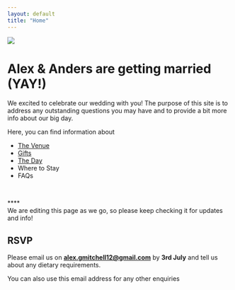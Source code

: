```yaml
---
layout: default
title: "Home"
---
```

<a href="https://lh3.googleusercontent.com/F67FZavXFOAZm7Rwq_YNZkg-QuUnfegMOw_r3aishMDgW8R_qac7v2eLqmp6fNFtSa8xutwkH3WB5jRNVzl8XhAKejgoV_9F02yxut9aMOX0O6blXP_bBpEyV-kMakV7OrBLUIJBYQ=w2400?source=screenshot.guru"> <img src="https://lh3.googleusercontent.com/F67FZavXFOAZm7Rwq_YNZkg-QuUnfegMOw_r3aishMDgW8R_qac7v2eLqmp6fNFtSa8xutwkH3WB5jRNVzl8XhAKejgoV_9F02yxut9aMOX0O6blXP_bBpEyV-kMakV7OrBLUIJBYQ=w600-h315-p-k" /> </a>

# Alex & Anders are getting married (YAY!)
We excited to celebrate our wedding with you! The purpose of this site is to address any outstanding questions you may have and to provide a bit more info about our big day.

Here, you can find information about
- [The Venue](venue.md)
- [Gifts](gifts.md)
- [The Day](theday.md)
- Where to Stay
- FAQs
<br/>

**** <br/>
We are editing this page as we go, so please keep checking it for updates and info!

## RSVP
Please email us on **alex.gmitchell12@gmail.com** by **3rd July** and tell us about any dietary requirements.

You can also use this email address for any other enquiries
